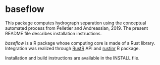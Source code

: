 # baseflow

This package computes hydrograph separation using the conceptual automated process from Pelletier and Andreassian, 2019. The present README file describes installation instructions.

*baseflow* is a R package whose computing core is made of a Rust library. Integration was realized through [RustR](https://github.com/rustr/rustr) API and [rustinr](https://github.com/rustr/rustinr) R package.

Installation and build instructions are available in the INSTALL file.